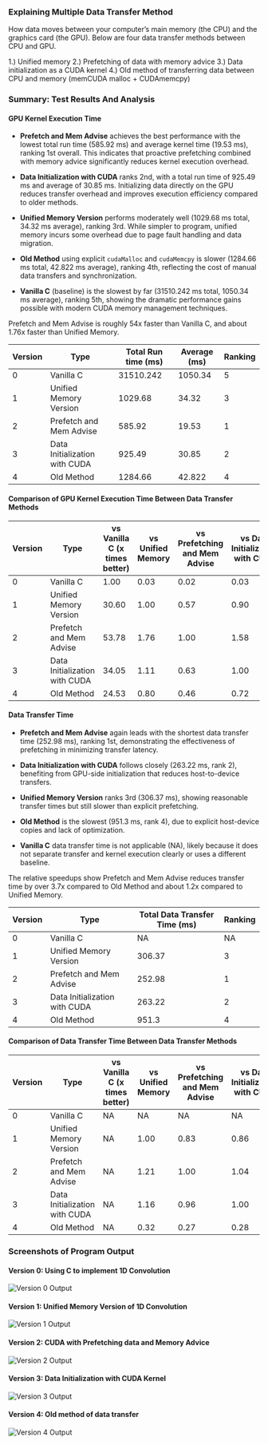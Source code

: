 ### Explaining Multiple Data Transfer Method ###
How data moves between your computer’s main memory (the CPU) and the graphics card (the GPU). Below are four data transfer methods between CPU and GPU.

1.) Unified memory
2.) Prefetching of data with memory advice
3.) Data initialization as a CUDA kernel
4.) Old method of transferring data between CPU and memory (memCUDA malloc + CUDAmemcpy)

### Summary: Test Results And Analysis ###
#### GPU Kernel Execution Time ####

- **Prefetch and Mem Advise** achieves the best performance with the lowest total run time (585.92 ms) and average kernel time (19.53 ms), ranking 1st overall. This indicates that proactive prefetching combined with memory advice significantly reduces kernel execution overhead.

- **Data Initialization with CUDA** ranks 2nd, with a total run time of 925.49 ms and average of 30.85 ms. Initializing data directly on the GPU reduces transfer overhead and improves execution efficiency compared to older methods.

- **Unified Memory Version** performs moderately well (1029.68 ms total, 34.32 ms average), ranking 3rd. While simpler to program, unified memory incurs some overhead due to page fault handling and data migration.

- **Old Method** using explicit `cudaMalloc` and `cudaMemcpy` is slower (1284.66 ms total, 42.822 ms average), ranking 4th, reflecting the cost of manual data transfers and synchronization.

- **Vanilla C** (baseline) is the slowest by far (31510.242 ms total, 1050.34 ms average), ranking 5th, showing the dramatic performance gains possible with modern CUDA memory management techniques.

Prefetch and Mem Advise is roughly 54x faster than Vanilla C, and about 1.76x faster than Unified Memory.

| Version | Type                          | Total Run time (ms) | Average (ms) | Ranking |
| ------- | ----------------------------- | ------------------- | ------------ | ------- |
| 0       | Vanilla C                     | 31510.242           | 1050.34      | 5       |
| 1       | Unified Memory Version        | 1029.68             | 34.32        | 3       |
| 2       | Prefetch and Mem Advise       | 585.92              | 19.53        | 1       |
| 3       | Data Initialization with CUDA | 925.49              | 30.85        | 2       |
| 4       | Old Method                    | 1284.66             | 42.822       | 4       |
#### Comparison of GPU Kernel Execution Time Between Data Transfer Methods ####
| Version | Type                         | vs Vanilla C (x times better) | vs Unified Memory | vs Prefetching and Mem Advise | vs Data Initialization with CUDA | vs Old Method |
|---------|------------------------------|-------------------------------|-------------------|------------------------------|----------------------------------|---------------|
| 0       | Vanilla C                    | 1.00                          | 0.03              | 0.02                         | 0.03                             | 0.04          |
| 1       | Unified Memory Version       | 30.60                         | 1.00              | 0.57                         | 0.90                             | 1.25          |
| 2       | Prefetch and Mem Advise      | 53.78                         | 1.76              | 1.00                         | 1.58                             | 2.19          |
| 3       | Data Initialization with CUDA | 34.05                       | 1.11              | 0.63                         | 1.00                             | 1.39          |
| 4       | Old Method                  | 24.53                         | 0.80              | 0.46                         | 0.72                             | 1.00          |

#### Data Transfer Time ####

- **Prefetch and Mem Advise** again leads with the shortest data transfer time (252.98 ms), ranking 1st, demonstrating the effectiveness of prefetching in minimizing transfer latency.

- **Data Initialization with CUDA** follows closely (263.22 ms, rank 2), benefiting from GPU-side initialization that reduces host-to-device transfers.

- **Unified Memory Version** ranks 3rd (306.37 ms), showing reasonable transfer times but still slower than explicit prefetching.

- **Old Method** is the slowest (951.3 ms, rank 4), due to explicit host-device copies and lack of optimization.

- **Vanilla C** data transfer time is not applicable (NA), likely because it does not separate transfer and kernel execution clearly or uses a different baseline.

The relative speedups show Prefetch and Mem Advise reduces transfer time by over 3.7x compared to Old Method and about 1.2x compared to Unified Memory.

| Version | Type                         | Total Data Transfer Time (ms) | Ranking |
|---------|------------------------------|-------------------------------|---------|
| 0       | Vanilla C                    | NA                            | NA      |
| 1       | Unified Memory Version       | 306.37                        | 3       |
| 2       | Prefetch and Mem Advise      | 252.98                        | 1       |
| 3       | Data Initialization with CUDA | 263.22                      | 2       |
| 4       | Old Method                  | 951.3                         | 4       |

#### Comparison of Data Transfer Time Between Data Transfer Methods ####
| Version | Type                         | vs Vanilla C (x times better) | vs Unified Memory | vs Prefetching and Mem Advise | vs Data Initialization with CUDA | vs Old Method |
|---------|------------------------------|-------------------------------|-------------------|------------------------------|----------------------------------|---------------|
| 0       | Vanilla C                    | NA                            | NA                | NA                           | NA                               | NA            |
| 1       | Unified Memory Version       | NA                            | 1.00              | 0.83                         | 0.86                             | 3.11          |
| 2       | Prefetch and Mem Advise      | NA                            | 1.21              | 1.00                         | 1.04                             | 3.76          |
| 3       | Data Initialization with CUDA | NA                          | 1.16              | 0.96                         | 1.00                             | 3.61          |
| 4       | Old Method                  | NA                            | 0.32              | 0.27                         | 0.28                             | 1.00          |

### Screenshots of Program Output ###
#### Version 0: Using C to implement 1D Convolution
![Version 0 Output](images/image_20250603224928.png)

#### Version 1: Unified Memory Version of 1D Convolution
![Version 1 Output](images/image_20250603225021.png)

#### Version 2: CUDA with Prefetching data and Memory Advice
![Version 2 Output](images/image_20250603225100.png)

#### Version 3: Data Initialization with CUDA Kernel
![Version 3 Output](images/image_20250603225124.png)

#### Version 4: Old method of data transfer
![Version 4 Output](images/image_20250603225149.png)
